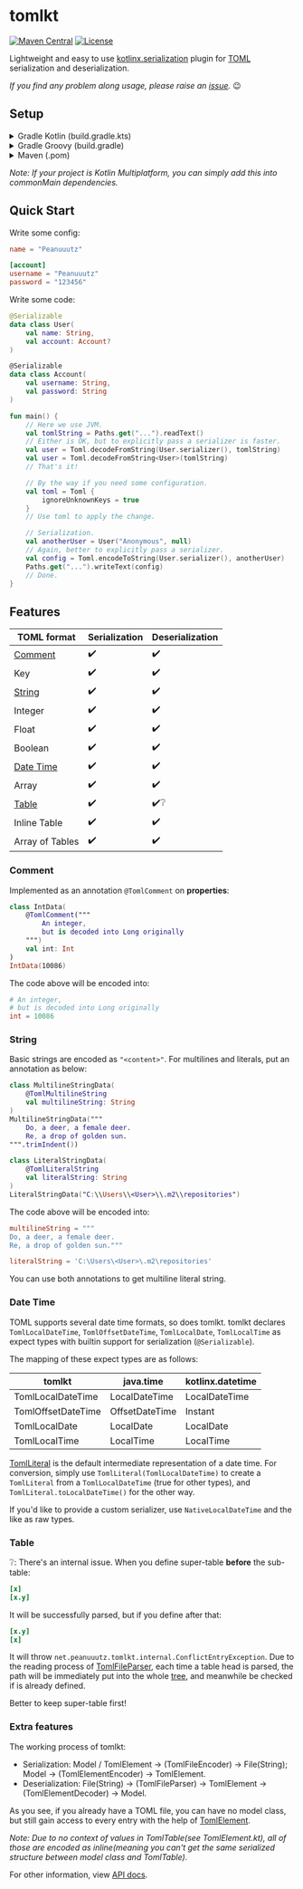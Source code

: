 # tomlkt

[![Maven Central](https://img.shields.io/maven-central/v/net.peanuuutz.tomlkt/tomlkt)](https://search.maven.org/artifact/net.peanuuutz.tomlkt/tomlkt)
[![License](https://img.shields.io/github/license/Peanuuutz/tomlkt)](http://www.apache.org/licenses/LICENSE-2.0)

Lightweight and easy to use [kotlinx.serialization](https://github.com/Kotlin/kotlinx.serialization) plugin for [TOML](https://toml.io/) serialization and
deserialization.

*If you find any problem along usage, please raise an [issue](https://github.com/Peanuuutz/tomlkt/issues).* :wink:

## Setup

<details>
<summary>Gradle Kotlin (build.gradle.kts)</summary>

```kotlin
repositories {
    mavenCentral()
}

dependencies {
    implementation("net.peanuuutz.tomlkt:tomlkt:0.3.4")
}
```
</details>

<details>
<summary>Gradle Groovy (build.gradle)</summary>

```groovy
repositories {
    mavenCentral()
}

dependencies {
    implementation "net.peanuuutz.tomlkt:tomlkt:0.3.4"
}
```
</details>

<details>
<summary>Maven (.pom)</summary>

```xml
<dependency>
  <groupId>net.peanuuutz.tomlkt</groupId>
  <artifactId>tomlkt-jvm</artifactId>
  <version>0.3.4</version>
</dependency>
```
</details>

*Note: If your project is Kotlin Multiplatform, you can simply add this into commonMain
dependencies.*

## Quick Start

Write some config:

```toml
name = "Peanuuutz"

[account]
username = "Peanuuutz"
password = "123456"
```

Write some code:

```kotlin
@Serializable
data class User(
    val name: String,
    val account: Account?
)

@Serializable
data class Account(
    val username: String,
    val password: String
)

fun main() {
    // Here we use JVM.
    val tomlString = Paths.get("...").readText()
    // Either is OK, but to explicitly pass a serializer is faster.
    val user = Toml.decodeFromString(User.serializer(), tomlString)
    val user = Toml.decodeFromString<User>(tomlString)
    // That's it!

    // By the way if you need some configuration.
    val toml = Toml {
        ignoreUnknownKeys = true
    }
    // Use toml to apply the change.

    // Serialization.
    val anotherUser = User("Anonymous", null)
    // Again, better to explicitly pass a serializer.
    val config = Toml.encodeToString(User.serializer(), anotherUser)
    Paths.get("...").writeText(config)
    // Done.
}
```

## Features

| TOML format             | Serialization      | Deserialization                   |
|-------------------------|--------------------|-----------------------------------|
| [Comment](#Comment)     | :heavy_check_mark: | :heavy_check_mark:                |
| Key                     | :heavy_check_mark: | :heavy_check_mark:                |
| [String](#String)       | :heavy_check_mark: | :heavy_check_mark:                |
| Integer                 | :heavy_check_mark: | :heavy_check_mark:                |
| Float                   | :heavy_check_mark: | :heavy_check_mark:                |
| Boolean                 | :heavy_check_mark: | :heavy_check_mark:                |
| [Date Time](#Date-Time) | :heavy_check_mark: | :heavy_check_mark:                |
| Array                   | :heavy_check_mark: | :heavy_check_mark:                |
| [Table](#Table)         | :heavy_check_mark: | :heavy_check_mark::grey_question: |
| Inline Table            | :heavy_check_mark: | :heavy_check_mark:                |
| Array of Tables         | :heavy_check_mark: | :heavy_check_mark:                |

### Comment

Implemented as an annotation `@TomlComment` on **properties**:

```kotlin
class IntData(
    @TomlComment("""
        An integer,
        but is decoded into Long originally
    """)
    val int: Int
)
IntData(10086)
```

The code above will be encoded into:

```toml
# An integer,
# but is decoded into Long originally
int = 10086
```

### String

Basic strings are encoded as `"<content>"`. For multilines and literals, put an annotation as
below:

```kotlin
class MultilineStringData(
    @TomlMultilineString
    val multilineString: String
)
MultilineStringData("""
    Do, a deer, a female deer.
    Re, a drop of golden sun.
""".trimIndent())

class LiteralStringData(
    @TomlLiteralString
    val literalString: String
)
LiteralStringData("C:\\Users\\<User>\\.m2\\repositories")
```

The code above will be encoded into:

```toml
multilineString = """
Do, a deer, a female deer.
Re, a drop of golden sun."""

literalString = 'C:\Users\<User>\.m2\repositories'
```

You can use both annotations to get multiline literal string.

### Date Time

TOML supports several date time formats, so does tomlkt. tomlkt declares `TomlLocalDateTime`,
`TomlOffsetDateTime`, `TomlLocalDate`, `TomlLocalTime` as expect types with builtin support for
serialization (`@Serializable`).

The mapping of these expect types are as follows:

| tomlkt             | java.time      | kotlinx.datetime |
|--------------------|----------------|------------------|
| TomlLocalDateTime  | LocalDateTime  | LocalDateTime    |
| TomlOffsetDateTime | OffsetDateTime | Instant          |
| TomlLocalDate      | LocalDate      | LocalDate        |
| TomlLocalTime      | LocalTime      | LocalTime        |

[TomlLiteral](https://github.com/Peanuuutz/tomlkt/tree/master/core/src/commonMain/kotlin/net/peanuuutz/tomlkt/TomlElement.kt) is the default intermediate representation of a date time. For conversion,
simply use `TomlLiteral(TomlLocalDateTime)` to create a `TomlLiteral` from a `TomlLocalDateTime`
(true for other types), and `TomlLiteral.toLocalDateTime()` for the other way.

If you'd like to provide a custom serializer, use `NativeLocalDateTime` and the like as raw types.

### Table

:grey_question:: There's an internal issue. When you define super-table **before** the sub-table:

```toml
[x]
[x.y]
```

It will be successfully parsed, but if you define after that:

```toml
[x.y]
[x]
```

It will throw `net.peanuuutz.tomlkt.internal.ConflictEntryException`. Due to the reading process
of [TomlFileParser](https://github.com/Peanuuutz/tomlkt/tree/master/core/src/commonMain/kotlin/net/peanuuutz/tomlkt/internal/parser/TomlFileParser.kt), each time a table head is parsed, the path will be immediately put into
the whole [tree](https://github.com/Peanuuutz/tomlkt/tree/master/core/src/commonMain/kotlin/net/peanuuutz/tomlkt/internal/parser/TreeNode.kt), and meanwhile be checked if is already defined.

Better to keep super-table first!

### Extra features

The working process of tomlkt:

* Serialization: Model / TomlElement → (TomlFileEncoder) → File(String); Model →
(TomlElementEncoder) → TomlElement.
* Deserialization: File(String) → (TomlFileParser) → TomlElement → (TomlElementDecoder) → Model.

As you see, if you already have a TOML file, you can have no model class, but still gain access
to every entry with the help of [TomlElement](https://github.com/Peanuuutz/tomlkt/tree/master/core/src/commonMain/kotlin/net/peanuuutz/tomlkt/TomlElement.kt).

*Note: Due to no context of values in TomlTable(see TomlElement.kt), all of those are encoded as
inline(meaning you can't get the same serialized structure between model class and TomlTable).*

For other information, view [API docs](https://peanuuutz.github.io/tomlkt/).

